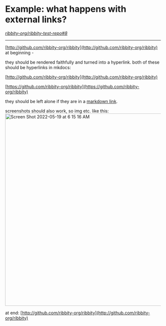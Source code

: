 
# Example: what happens with external links?

*[ribbity-org/ribbity-test-repo#8](https://github.com/ribbity-org/ribbity-test-repo/issues/8)*

---

[http://github.com/ribbity-org/ribbity](http://github.com/ribbity-org/ribbity) at beginning -

they should be rendered faithfully and turned into a hyperlink. both of these should be hyperlinks in mkdocs:

[http://github.com/ribbity-org/ribbity](http://github.com/ribbity-org/ribbity)

[https://github.com/ribbity-org/ribbity](https://github.com/ribbity-org/ribbity)

they should be left alone if they are in a [markdown link](https://github.com/sourmash-bio/sourmash-examples/issues?q=is%3Aissue+is%3Aopen+%27frontpage%3A+True%27).

screenshots should also work, so img etc. like this: 
<img width="624" alt="Screen Shot 2022-05-19 at 6 15 16 AM" src="https://user-images.githubusercontent.com/51016/169303662-d4910147-c143-40f0-8039-9a2d8c56df7d.png">


at end: [http://github.com/ribbity-org/ribbity](http://github.com/ribbity-org/ribbity)

